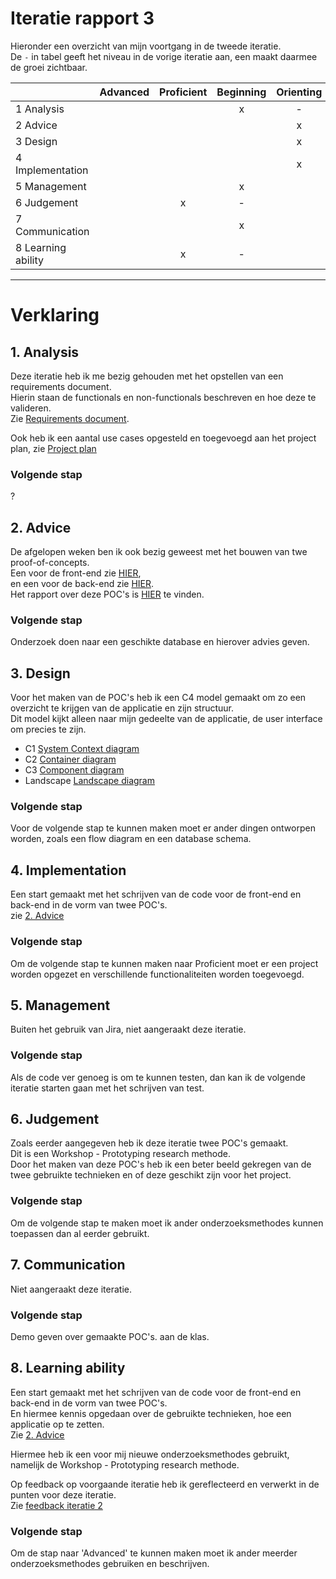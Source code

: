 # Iteratie rapport 3

Hieronder een overzicht van mijn voortgang in de tweede iteratie.\
De `-` in tabel geeft het niveau in de vorige iteratie aan, een maakt daarmee de groei zichtbaar.

|                    | Advanced | Proficient | Beginning | Orienting | Undefined |
|--------------------|:--------:|:----------:|:---------:|:---------:|:---------:|
| 1 Analysis         |          |            |     x     |     -     |           |
| 2 Advice           |          |            |           |     x     |           |
| 3 Design           |          |            |           |     x     |     -     |
| 4 Implementation   |          |            |           |     x     |     -     |
| 5 Management       |          |            |     x     |           |           |
| 6 Judgement        |          |     x      |     -     |           |           |
| 7 Communication    |          |            |     x     |           |           |
| 8 Learning ability |          |     x      |     -     |           |           |

---
# Verklaring

## 1. Analysis
Deze iteratie heb ik me bezig gehouden met het opstellen van een requirements document.\
Hierin staan de functionals en non-functionals beschreven en hoe deze te valideren.\
Zie [Requirements document](https://github.com/S7HaMachineLearning/documentation/blob/main/S7HaMachineLearning/Onderzoeken/Bram/4.%20Requirements%20document.md).

Ook heb ik een aantal use cases opgesteld en toegevoegd aan het project plan, zie [Project plan](https://github.com/S7HaMachineLearning/documentation#115-use-cases)
### Volgende stap
?

## 2. Advice
De afgelopen weken ben ik ook bezig geweest met het bouwen van twe proof-of-concepts.\
Een voor de front-end zie [HIER](https://github.com/S7HaMachineLearning/AA_frontend_poc),\
en een voor de back-end zie [HIER](https://github.com/S7HaMachineLearning/AA_backend_poc).\
Het rapport over deze POC's is [HIER](https://github.com/S7HaMachineLearning/documentation/blob/main/S7HaMachineLearning/Onderzoeken/Bram/5.%20Proof%20of%20concept%20-%20application.md) te vinden.
### Volgende stap
Onderzoek doen naar een geschikte database en hierover advies geven.

## 3. Design
Voor het maken van de POC's heb ik een C4 model gemaakt om zo een overzicht te krijgen van de applicatie en zijn structuur.\
Dit model kijkt alleen naar mijn gedeelte van de applicatie, de user interface om precies te zijn.
- C1 [System Context diagram](https://github.com/S7HaMachineLearning/documentation/blob/main/S7HaMachineLearning/Onderzoeken/Bram/Design/C4/c1.png)
- C2 [Container diagram](https://github.com/S7HaMachineLearning/documentation/blob/main/S7HaMachineLearning/Onderzoeken/Bram/Design/C4/c2.png)
- C3 [Component diagram](https://github.com/S7HaMachineLearning/documentation/blob/main/S7HaMachineLearning/Onderzoeken/Bram/Design/C4/c3.png)
- Landscape [Landscape diagram](https://github.com/S7HaMachineLearning/documentation/blob/main/S7HaMachineLearning/Onderzoeken/Bram/Design/SystemLandscape.png)

### Volgende stap
Voor de volgende stap te kunnen maken moet er ander dingen ontworpen worden, zoals een flow diagram en een database schema.

## 4. Implementation
Een start gemaakt met het schrijven van de code voor de front-end en back-end in de vorm van twee POC's.\
zie [2. Advice](#2.-Advice)
### Volgende stap
Om de volgende stap te kunnen maken naar Proficient moet er een project worden opgezet en verschillende functionaliteiten   worden toegevoegd.

## 5. Management
Buiten het gebruik van Jira, niet aangeraakt deze iteratie.
### Volgende stap
Als de code ver genoeg is om te kunnen testen, dan kan ik de volgende iteratie starten gaan met het schrijven van test.

## 6. Judgement
Zoals eerder aangegeven heb ik deze iteratie twee POC's gemaakt.\
Dit is een Workshop - Prototyping research methode.\
Door het maken van deze POC's heb ik een beter beeld gekregen van de twee gebruikte technieken en of deze geschikt zijn voor het project.
### Volgende stap
Om de volgende stap te maken moet ik ander onderzoeksmethodes kunnen toepassen dan al eerder gebruikt.

## 7. Communication
Niet aangeraakt deze iteratie.
### Volgende stap
Demo geven over gemaakte POC's. aan de klas.

## 8. Learning ability
Een start gemaakt met het schrijven van de code voor de front-end en back-end in de vorm van twee POC's.\
En hiermee kennis opgedaan over de gebruikte technieken, hoe een applicatie op te zetten.\
Zie [2. Advice](#2.-Advice)

Hiermee heb ik een voor mij nieuwe onderzoeksmethodes gebruikt, namelijk de Workshop - Prototyping research methode.

Op feedback op voorgaande iteratie heb ik gereflecteerd en verwerkt in de punten voor deze iteratie.\
Zie [feedback iteratie 2](../Proces/Feedback.md#27-03-2023---feedback-op-iteratie-rapport-2)
### Volgende stap
Om de stap naar 'Advanced' te kunnen maken moet ik ander meerder onderzoeksmethodes gebruiken en beschrijven.